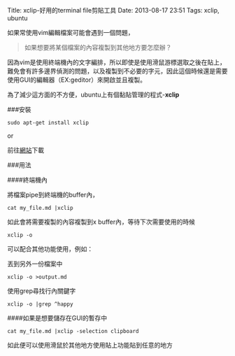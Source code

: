 Title: xclip-好用的terminal file剪貼工具
Date: 2013-08-17 23:51
Tags: xclip, ubuntu

如果常使用vim編輯檔案可能會遇到一個問題，

>如果想要將某個檔案的內容複製到其他地方要怎麼辦？

因為vim是使用終端機內的文字編排，所以即使是使用滑鼠游標選取之後在貼上，難免會有許多邊界偵測的問題，以及複製到不必要的字元，因此這個時候還是需要使用GUI的編輯器（EX:geditor）來開啟並且複製。

為了減少這方面的不方便，ubuntu上有個黏貼管理的程式-**xclip**

###安裝

    sudo apt-get install xclip

or

前往[網站][site]下載

[site]: http://sourceforge.net/projects/xclip/

###用法

####終端機內

將檔案pipe到終端機的buffer內，

    cat my_file.md |xclip

如此會將需要複製的內容複製到x buffer內，等待下次需要使用的時候

    xclip -o

可以配合其他功能使用，例如：

丟到另外一份檔案中

    xclip -o >output.md

使用grep尋找行內關鍵字

    xclip -o |grep ^happy

####如果是想要儲存在GUI的暫存中


    cat my_file.md |xclip -selection clipboard

如此便可以使用滑鼠於其他地方使用貼上功能貼到任意的地方

